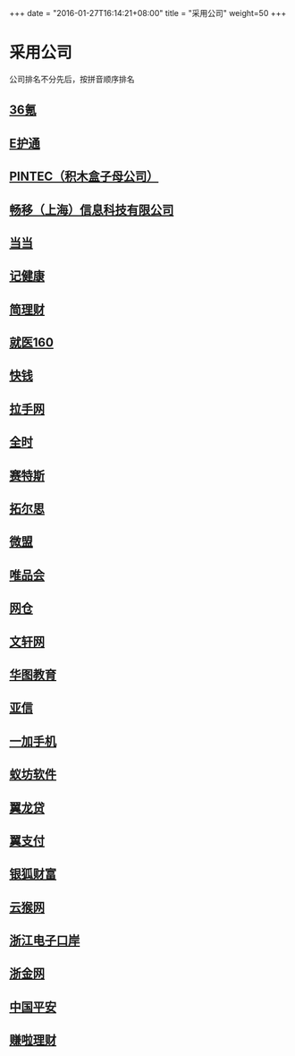 +++
date = "2016-01-27T16:14:21+08:00"
title = "采用公司"
weight=50
+++

# 采用公司

公司排名不分先后，按拼音顺序排名

## [36氪](http://36kr.com/)

## [E护通](http://www.moreecare.com/)

## [PINTEC（积木盒子母公司）](http://www.pintec.com/)

## [畅移（上海）信息科技有限公司](http://www.vchangyi.com)

## [当当](http://www.dangdang.com/)

## [记健康](http://www.jjklife.com/)

## [简理财](http://www.jianlc.com/)

## [就医160](http://www.91160.com/)

## [快钱](https://www.99bill.com/)

## [拉手网](http://www.lashou.com/)

## [全时](http://www.quanshi.com/)

## [赛特斯](http://www.certusnet.com.cn/)

## [拓尔思](http://www.trs.com.cn/)

## [微盟](http://www.weimob.com/)

## [唯品会](http://www.vip.com/)

## [网仓](http://www.iscs.com.cn/)

## [文轩网](http://www.winxuan.com/)

## [华图教育](http://bj.huatu.com/)

## [亚信](http://www.asiainfo.com.cn/)

## [一加手机](http://www.oneplus.cn/)

## [蚁坊软件](http://www.eefung.com/)

## [翼龙贷](http://www.eloancn.com/)

## [翼支付](https://www.bestpay.com.cn/)

## [银狐财富](https://www.silverfox-cn.com/)

## [云猴网](http://www.yunhou.com/)

## [浙江电子口岸](http://www.zjport.gov.cn/)

## [浙金网](https://www.zjmax.com/)

## [中国平安](http://www.pingan.com/)

## [赚啦理财](http://www.zhuanlalicai.com/)
